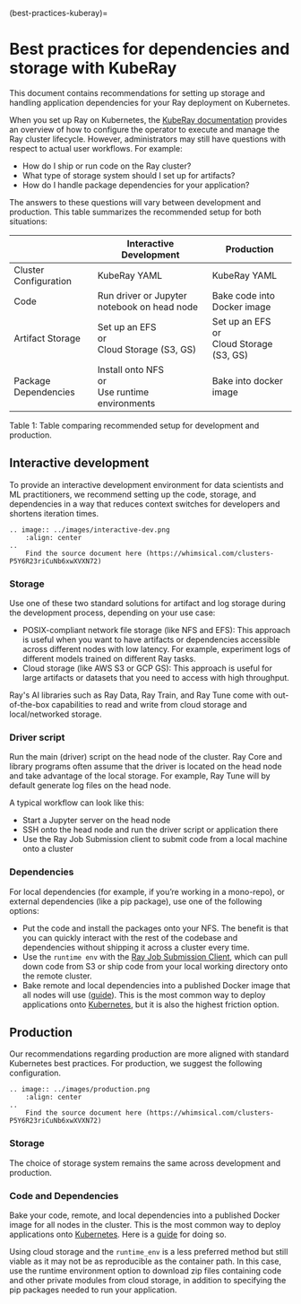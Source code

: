 (best-practices-kuberay)=

# Best practices for dependencies and storage with KubeRay

This document contains recommendations for setting up storage and handling application dependencies for your Ray deployment on Kubernetes.

When you set up Ray on Kubernetes, the [KubeRay documentation](kuberay-quickstart) provides an overview of how to configure the operator to execute and manage the Ray cluster lifecycle.
However, administrators may still have questions with respect to actual user workflows. For example:

* How do I ship or run code on the Ray cluster?
* What type of storage system should I set up for artifacts?
* How do I handle package dependencies for your application?

The answers to these questions will vary between development and production. This table summarizes the recommended setup for both situations:

|   | Interactive Development  | Production  |
|---|---|---|
| Cluster Configuration  | KubeRay YAML  | KubeRay YAML  |
| Code | Run driver or Jupyter notebook on head node | Bake code into Docker image  |
| Artifact Storage | Set up an EFS <br /> or <br /> Cloud Storage (S3, GS) | Set up an EFS <br /> or <br /> Cloud Storage (S3, GS)  |
| Package Dependencies | Install onto NFS <br /> or <br /> Use runtime environments | Bake into docker image  |

Table 1: Table comparing recommended setup for development and production.

## Interactive development

To provide an interactive development environment for data scientists and ML practitioners, we recommend setting up the code, storage, and dependencies in a way that reduces context switches for developers and shortens iteration times.

```{eval-rst}
.. image:: ../images/interactive-dev.png
    :align: center
..
    Find the source document here (https://whimsical.com/clusters-P5Y6R23riCuNb6xwXVXN72)
```

### Storage

Use one of these two standard solutions for artifact and log storage during the development process, depending on your use case:

* POSIX-compliant network file storage (like NFS and EFS): This approach is useful when you want to have artifacts or dependencies accessible across different nodes with low latency. For example, experiment logs of different models trained on different Ray tasks.
* Cloud storage (like AWS S3 or GCP GS): This approach is useful for large artifacts or datasets that you need to access with high throughput.

Ray's AI libraries such as Ray Data, Ray Train, and Ray Tune come with out-of-the-box capabilities to read and write from cloud storage and local/networked storage.
### Driver script

Run the main (driver) script on the head node of the cluster. Ray Core and library programs often assume that the driver is located on the head node and take advantage of the local storage. For example, Ray Tune will by default generate log files on the head node.

A typical workflow can look like this:

* Start a Jupyter server on the head node
* SSH onto the head node and run the driver script or application there
* Use the Ray Job Submission client to submit code from a local machine onto a cluster

### Dependencies

For local dependencies (for example, if you’re working in a mono-repo), or external dependencies (like a pip package), use one of the following options:

* Put the code and install the packages onto your NFS. The benefit is that you can quickly interact with the rest of the codebase and dependencies without shipping it across a cluster every time.
* Use the `runtime env` with the [Ray Job Submission Client](ray.job_submission.JobSubmissionClient), which can pull down code from S3 or ship code from your local working directory onto the remote cluster.
* Bake remote and local dependencies into a published Docker image that all nodes will use ([guide](serve-custom-docker-images)). This is the most common way to deploy applications onto [Kubernetes](https://kube.academy/courses/building-applications-for-kubernetes), but it is also the highest friction option.

## Production

Our recommendations regarding production are more aligned with standard Kubernetes best practices. For production, we suggest the following configuration.


```{eval-rst}
.. image:: ../images/production.png
    :align: center
..
    Find the source document here (https://whimsical.com/clusters-P5Y6R23riCuNb6xwXVXN72)
```


### Storage

The choice of storage system remains the same across development and production.

### Code and Dependencies

Bake your code, remote, and local dependencies into a published Docker image for all nodes in the cluster. This is the most common way to deploy applications onto [Kubernetes](https://kube.academy/courses/building-applications-for-kubernetes). Here is a [guide](serve-custom-docker-images) for doing so.

Using cloud storage and the `runtime_env` is a less preferred method but still viable as it may not be as reproducible as the container path. In this case, use the runtime environment option to download zip files containing code and other private modules from cloud storage, in addition to specifying the pip packages needed to run your application.
